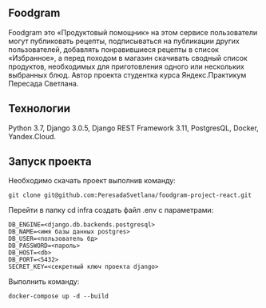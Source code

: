 ## Foodgram

Foodgram это «Продуктовый помощник» на этом сервисе пользователи могут публиковать рецепты, подписываться на публикации других пользователей, добавлять понравившиеся рецепты в список «Избранное», а перед походом в магазин скачивать сводный список продуктов, необходимых для приготовления одного или нескольких выбранных блюд.
Автор проекта студентка курса Яндекс.Практикум Пересада Светлана.

## **Технологии**

Python 3.7, Django 3.0.5, Django REST Framework 3.11, PostgresQL, Docker, Yandex.Cloud.

## **Запуск проекта**

Необхoдимо скачать проект выполнив команду:

```
git clone git@github.com:PeresadaSvetlana/foodgram-project-react.git
```

Перейти в папку cd infra cоздать файл .env с параметрами:

```
DB_ENGINE=<django.db.backends.postgresql>
DB_NAME=<имя базы данных postgres>
DB_USER=<пользователь бд>
DB_PASSWORD=<пароль>
DB_HOST=<db>
DB_PORT=<5432>
SECRET_KEY=<секретный ключ проекта django>
```
Выполнить команду:

```
docker-compose up -d --build
```





